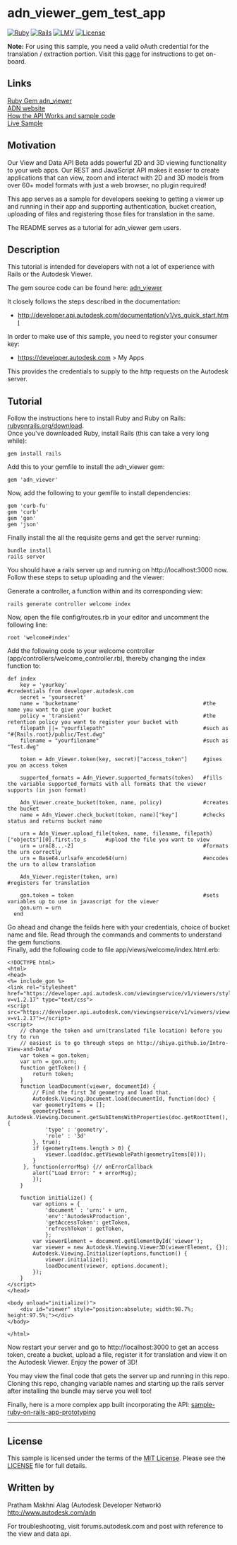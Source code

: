 # adn_viewer_gem_test_app

[![Ruby](https://img.shields.io/badge/Ruby-v2.2.2-red.svg)](https://www.ruby-lang.org/en/)
[![Rails](https://img.shields.io/badge/Rails-v4.2.3-brightgreen.svg)](http://rubyonrails.org/)
[![LMV](https://img.shields.io/badge/View%20%26%20Data%20API-v1.2.15-green.svg)](http://developer-autodesk.github.io/)
[![License](http://img.shields.io/:license-mit-blue.svg)](http://opensource.org/licenses/MIT)


<b>Note:</b> For using this sample, you need a valid oAuth credential for the translation / extraction portion.
Visit this [page](https://developer.autodesk.com) for instructions to get on-board.


## Links
[Ruby Gem adn_viewer](https://rubygems.org/gems/adn_viewer) <br />
[ADN website](https://developer.autodesk.com/) <br />
[How the API Works and sample code](https://developer.autodesk.com/api/view-and-data-api/) <br />
[Live Sample](http://developer-autodesk.github.io/LmvQuickStart/) <br />

## Motivation

Our View and Data API Beta adds powerful 2D and 3D viewing functionality to your web apps.
Our REST and JavaScript API makes it easier to create applications that can view, zoom and interact with 2D and
3D models from over 60+ model formats with just a web browser, no plugin required!

This app serves as a sample for developers seeking to getting a viewer up and running in their app and supporting authentication, bucket creation, uploading of files and registering those files for translation in the same.

The README serves as a tutorial for adn_viewer gem users.


## Description

This tutorial is intended for developers with not a lot of experience with Rails or the Autodesk Viewer.

The gem source code can be found here: [adn_viewer](https://github.com/Developer-Autodesk/adn_viewer)

It closely follows the steps described in the documentation:

* http://developer.api.autodesk.com/documentation/v1/vs_quick_start.html

In order to make use of this sample, you need to register your consumer key:

* https://developer.autodesk.com > My Apps

This provides the credentials to supply to the http requests on the Autodesk server.

## Tutorial

Follow the instructions here to install Ruby and Ruby on Rails: [rubyonrails.org/download](http://rubyonrails.org/download/). <br />
Once you've downloaded Ruby, install Rails (this can take a very long while):
```
gem install rails
```

Add this to your gemfile to install the adn_viewer gem:
```
gem 'adn_viewer'
```

Now, add the following to your gemfile to install dependencies:
```
gem 'curb-fu'
gem 'curb'
gem 'gon'
gem 'json'
```

Finally install the all the requisite gems and get the server running:
```
bundle install
rails server
```

You should have a rails server up and running on http://localhost:3000 now. Follow these steps to setup uploading and the viewer:

Generate a controller, a function within and its corresponding view:
```
rails generate controller welcome index
```

Now, open the file config/routes.rb in your editor and uncomment the following line:
```
root 'welcome#index'
```

Add the following code to your welcome controller (app/controllers/welcome_controller.rb), thereby changing the index function to:
```
def index
    key = 'yourkey'                                           #credentials from developer.autodesk.com
    secret = 'yoursecret'
    name = 'bucketname'                                       #the name you want to give your bucket
    policy = 'transient'                                      #the retention policy you want to register your bucket with
    filepath ||= "yourfilepath"                               #such as "#{Rails.root}/public/Test.dwg"
    filename = "yourfilename"                                 #such as "Test.dwg"

    token = Adn_Viewer.token(key, secret)["access_token"]     #gives you an access token

    supported_formats = Adn_Viewer.supported_formats(token)   #fills the variable supported_formats with all formats that the viewer supports (in json format)

    Adn_Viewer.create_bucket(token, name, policy)             #creates the bucket
    name = Adn_Viewer.check_bucket(token, name)["key"]        #checks status and returns bucket name

    urn = Adn_Viewer.upload_file(token, name, filename, filepath)["objects"][0].first.to_s      #upload the file you want to view
    urn = urn[8...-2]                                         #formats the urn correctly
    urn = Base64.urlsafe_encode64(urn)                        #encodes the urn to allow translation 

    Adn_Viewer.register(token, urn)                           #registers for translation

    gon.token = token                                         #sets variables up to use in javascript for the viewer
    gon.urn = urn
  end
```

Go ahead and change the feilds here with your credentials, choice of bucket name and file. Read through the commands and comments to understand the gem functions. <br />
Finally, add the following code to file app/views/welcome/index.html.erb:
```
<!DOCTYPE html>
<html>
<head>
<%= include_gon %>
<link rel="stylesheet" href="https://developer.api.autodesk.com/viewingservice/v1/viewers/style.css?v=v1.2.17" type="text/css">
<script src="https://developer.api.autodesk.com/viewingservice/v1/viewers/viewer3D.min.js?v=v1.2.17"></script>
<script>
    // change the token and urn(translated file location) before you try to run
    // easiest is to go through steps on http://shiya.github.io/Intro-View-and-Data/
    var token = gon.token;
    var urn = gon.urn;
    function getToken() {
        return token;
    }
    function loadDocument(viewer, documentId) {
        // Find the first 3d geometry and load that.
        Autodesk.Viewing.Document.load(documentId, function(doc) {
        var geometryItems = [];
        geometryItems = Autodesk.Viewing.Document.getSubItemsWithProperties(doc.getRootItem(), {
            'type' : 'geometry',
            'role' : '3d'
        }, true);
        if (geometryItems.length > 0) {
            viewer.load(doc.getViewablePath(geometryItems[0]));
        }
     }, function(errorMsg) {// onErrorCallback
        alert("Load Error: " + errorMsg);
        });
    }
    
    function initialize() {
        var options = {
            'document' : 'urn:' + urn,
            'env':'AutodeskProduction',
            'getAccessToken': getToken,
            'refreshToken': getToken,
            };
        var viewerElement = document.getElementById('viewer');
        var viewer = new Autodesk.Viewing.Viewer3D(viewerElement, {});
        Autodesk.Viewing.Initializer(options,function() {
            viewer.initialize();
            loadDocument(viewer, options.document);
        });
    }
</script>
</head>

<body onload="initialize()">
    <div id="viewer" style="position:absolute; width:98.7%; height:97.5%;"></div>
</body>

</html>
```

Now restart your server and go to http://localhost:3000 to get an access token, create a bucket, upload a file, register it for translation and view it on the Autodesk Viewer. Enjoy the power of 3D!

You may view the final code that gets the server up and running in this repo. Cloning this repo, changing variable names and starting up the rails server after installing the bundle may serve you well too!

Finally, here is a more complex app built incorporating the API: [sample-ruby-on-rails-app-prototyping](https://github.com/Developer-Autodesk/sample-ruby-on-rails-app-prototyping)



--------

## License

This sample is licensed under the terms of the [MIT License](http://opensource.org/licenses/MIT). Please see the [LICENSE](LICENSE) file for full details.


## Written by

Pratham Makhni Alag (Autodesk Developer Network)<br />
http://www.autodesk.com/adn<br />


For troubleshooting, visit forums.autodesk.com and post with reference to the view and data api.
